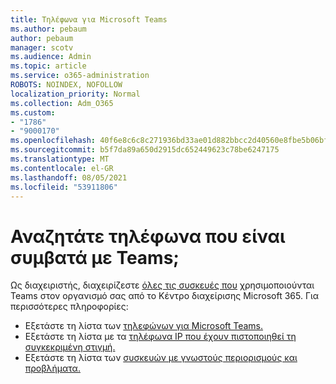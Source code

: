 ```yaml
---
title: Τηλέφωνα για Microsoft Teams
ms.author: pebaum
author: pebaum
manager: scotv
ms.audience: Admin
ms.topic: article
ms.service: o365-administration
ROBOTS: NOINDEX, NOFOLLOW
localization_priority: Normal
ms.collection: Adm_O365
ms.custom:
- "1786"
- "9000170"
ms.openlocfilehash: 40f6e8c6c8c271936bd33ae01d882bbcc2d40560e8fbe5b06bf9d12788f116d4
ms.sourcegitcommit: b5f7da89a650d2915dc652449623c78be6247175
ms.translationtype: MT
ms.contentlocale: el-GR
ms.lasthandoff: 08/05/2021
ms.locfileid: "53911806"
---
```

# <a name="are-you-looking-for-phones-that-are-compatible-with-teams"></a>Αναζητάτε τηλέφωνα που είναι συμβατά με Teams;

Ως διαχειριστής, διαχειρίζεστε [όλες τις συσκευές που](https://docs.microsoft.com/microsoftteams/device-management) χρησιμοποιούνται Teams στον οργανισμό σας από το Κέντρο διαχείρισης Microsoft 365. Για περισσότερες πληροφορίες: 

- Εξετάστε τη λίστα των [τηλεφώνων για Microsoft Teams.](https://docs.microsoft.com/microsoftteams/phones-for-teams) 
- Εξετάστε τη λίστα με τα [τηλέφωνα IP που έχουν πιστοποιηθεί τη συγκεκριμένη στιγμή.](https://docs.microsoft.com/microsoftteams/teams-ip-phones#currently-certified-ip-phones) 
- Εξετάστε τη λίστα των [συσκευών με γνωστούς περιορισμούς και προβλήματα.](https://support.office.com/article/control-calls-using-a-headset-in-teams-65d6e104-444d-4013-b8c2-f11317dd69a8) 